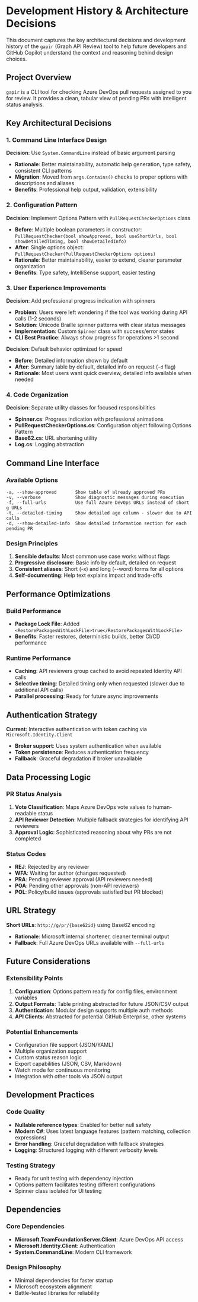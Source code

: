 # Development History & Architecture Decisions

This document captures the key architectural decisions and development history of the `gapir` (Graph API Review) tool to help future developers and GitHub Copilot understand the context and reasoning behind design choices.

## Project Overview

`gapir` is a CLI tool for checking Azure DevOps pull requests assigned to you for review. It provides a clean, tabular view of pending PRs with intelligent status analysis.

## Key Architectural Decisions

### 1. Command Line Interface Design

**Decision**: Use `System.CommandLine` instead of basic argument parsing
- **Rationale**: Better maintainability, automatic help generation, type safety, consistent CLI patterns
- **Migration**: Moved from `args.Contains()` checks to proper options with descriptions and aliases
- **Benefits**: Professional help output, validation, extensibility

### 2. Configuration Pattern

**Decision**: Implement Options Pattern with `PullRequestCheckerOptions` class
- **Before**: Multiple boolean parameters in constructor: `PullRequestChecker(bool showApproved, bool useShortUrls, bool showDetailedTiming, bool showDetailedInfo)`
- **After**: Single options object: `PullRequestChecker(PullRequestCheckerOptions options)`
- **Rationale**: Better maintainability, easier to extend, clearer parameter organization
- **Benefits**: Type safety, IntelliSense support, easier testing

### 3. User Experience Improvements

**Decision**: Add professional progress indication with spinners
- **Problem**: Users were left wondering if the tool was working during API calls (1-2 seconds)
- **Solution**: Unicode Braille spinner patterns with clear status messages
- **Implementation**: Custom `Spinner` class with success/error states
- **CLI Best Practice**: Always show progress for operations >1 second

**Decision**: Default behavior optimized for speed
- **Before**: Detailed information shown by default
- **After**: Summary table by default, detailed info on request (`-d` flag)
- **Rationale**: Most users want quick overview, detailed info available when needed

### 4. Code Organization

**Decision**: Separate utility classes for focused responsibilities
- **Spinner.cs**: Progress indication with professional animations
- **PullRequestCheckerOptions.cs**: Configuration object following Options Pattern
- **Base62.cs**: URL shortening utility
- **Log.cs**: Logging abstraction

## Command Line Interface

### Available Options
```
-a, --show-approved       Show table of already approved PRs
-v, --verbose             Show diagnostic messages during execution  
-f, --full-urls           Use full Azure DevOps URLs instead of short g URLs
-t, --detailed-timing     Show detailed age column - slower due to API calls
-d, --show-detailed-info  Show detailed information section for each pending PR
```

### Design Principles
1. **Sensible defaults**: Most common use case works without flags
2. **Progressive disclosure**: Basic info by default, detailed on request
3. **Consistent aliases**: Short (-x) and long (--word) forms for all options
4. **Self-documenting**: Help text explains impact and trade-offs

## Performance Optimizations

### Build Performance
- **Package Lock File**: Added `<RestorePackagesWithLockFile>true</RestorePackagesWithLockFile>`
- **Benefits**: Faster restores, deterministic builds, better CI/CD performance

### Runtime Performance  
- **Caching**: API reviewers group cached to avoid repeated Identity API calls
- **Selective timing**: Detailed timing only when requested (slower due to additional API calls)
- **Parallel processing**: Ready for future async improvements

## Authentication Strategy

**Current**: Interactive authentication with token caching via `Microsoft.Identity.Client`
- **Broker support**: Uses system authentication when available
- **Token persistence**: Reduces authentication frequency
- **Fallback**: Graceful degradation if broker unavailable

## Data Processing Logic

### PR Status Analysis
1. **Vote Classification**: Maps Azure DevOps vote values to human-readable status
2. **API Reviewer Detection**: Multiple fallback strategies for identifying API reviewers
3. **Approval Logic**: Sophisticated reasoning about why PRs are not completed

### Status Codes
- **REJ**: Rejected by any reviewer
- **WFA**: Waiting for author (changes requested)
- **PRA**: Pending reviewer approval (API reviewers needed)
- **POA**: Pending other approvals (non-API reviewers)
- **POL**: Policy/build issues (approvals satisfied but PR blocked)

## URL Strategy

**Short URLs**: `http://g/pr/{base62id}` using Base62 encoding
- **Rationale**: Microsoft internal shortener, cleaner terminal output
- **Fallback**: Full Azure DevOps URLs available with `--full-urls`

## Future Considerations

### Extensibility Points
1. **Configuration**: Options pattern ready for config files, environment variables
2. **Output Formats**: Table printing abstracted for future JSON/CSV output
3. **Authentication**: Modular design supports multiple auth methods
4. **API Clients**: Abstracted for potential GitHub Enterprise, other systems

### Potential Enhancements
- Configuration file support (JSON/YAML)
- Multiple organization support
- Custom status reason logic
- Export capabilities (JSON, CSV, Markdown)
- Watch mode for continuous monitoring
- Integration with other tools via JSON output

## Development Practices

### Code Quality
- **Nullable reference types**: Enabled for better null safety
- **Modern C#**: Uses latest language features (pattern matching, collection expressions)
- **Error handling**: Graceful degradation with fallback strategies
- **Logging**: Structured logging with different verbosity levels

### Testing Strategy
- Ready for unit testing with dependency injection
- Options pattern facilitates testing different configurations
- Spinner class isolated for UI testing

## Dependencies

### Core Dependencies
- **Microsoft.TeamFoundationServer.Client**: Azure DevOps API access
- **Microsoft.Identity.Client**: Authentication
- **System.CommandLine**: Modern CLI framework

### Design Philosophy
- Minimal dependencies for faster startup
- Microsoft ecosystem alignment
- Battle-tested libraries for reliability
